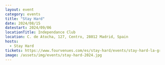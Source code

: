 ```yaml
---
layout: event
category: events
title: "Stay Hard"
date: 2024/08/15
datestart: 2024/09/06
locationTitle: Independance Club
location: C. de Atocha, 127, Centro, 28012 Madrid, Spain
hosts:
  - Stay Hard
tickets: https://www.fourvenues.com/es/stay-hard/events/stay-hard-la-gran-inauguracion--16-03-2024-TOPD
image: /assets/img/events/stay-hard-2024.jpg
---
```

